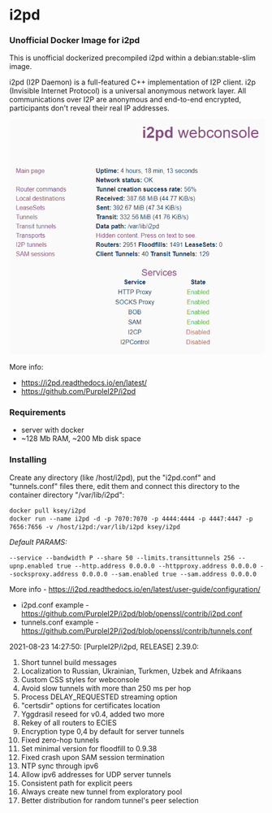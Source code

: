 # i2pd
### Unofficial Docker Image for i2pd
This is unofficial dockerized precompiled i2pd within a debian:stable-slim image.

i2pd (I2P Daemon) is a full-featured C++ implementation of I2P client. i2p (Invisible Internet Protocol) is a universal anonymous network layer. All communications over I2P are anonymous and end-to-end encrypted, participants don't reveal their real IP addresses.

![i2pd](https://raw.githubusercontent.com/MrKsey/i2pd/master/i2pd.PNG)

More info:
- https://i2pd.readthedocs.io/en/latest/
- https://github.com/PurpleI2P/i2pd

### Requirements

* server with docker
* ~128 Mb RAM, ~200 Mb disk space 

### Installing

Create any directory (like /host/i2pd), put the "i2pd.conf" and "tunnels.conf" files there, edit them and connect this directory to the container directory "/var/lib/i2pd":
```
docker pull ksey/i2pd
docker run --name i2pd -d -p 7070:7070 -p 4444:4444 -p 4447:4447 -p 7656:7656 -v /host/i2pd:/var/lib/i2pd ksey/i2pd
```

*Default PARAMS:*
```
--service --bandwidth P --share 50 --limits.transittunnels 256 --upnp.enabled true --http.address 0.0.0.0 --httpproxy.address 0.0.0.0 --socksproxy.address 0.0.0.0 --sam.enabled true --sam.address 0.0.0.0
```
More info - https://i2pd.readthedocs.io/en/latest/user-guide/configuration/

* i2pd.conf example - https://github.com/PurpleI2P/i2pd/blob/openssl/contrib/i2pd.conf 
* tunnels.conf example - https://github.com/PurpleI2P/i2pd/blob/openssl/contrib/tunnels.conf










































2021-08-23 14:27:50: [PurpleI2P/i2pd, RELEASE] 2.39.0:

1. Short tunnel build messages
2. Localization to Russian, Ukrainian, Turkmen, Uzbek and Afrikaans
3. Custom CSS styles for webconsole
4. Avoid slow tunnels with more than 250 ms per hop
5. Process DELAY_REQUESTED streaming option
6. "certsdir" options for certificates location
7. Yggdrasil reseed for v0.4, added two more
8. Rekey of all routers to ECIES
9. Encryption type 0,4 by default for server tunnels
10.  Fixed zero-hop tunnels
11.  Set minimal version for floodfill to 0.9.38
12. Fixed crash upon SAM session termination
13.  NTP sync through ipv6
14.  Allow ipv6 addresses for UDP server tunnels
15.  Consistent path for explicit peers
16.  Always create new tunnel from exploratory pool
17.  Better distribution for random tunnel's peer selection
